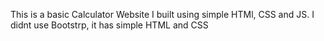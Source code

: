 This is a basic Calculator Website I built using simple HTMl, CSS and JS.
I didnt use Bootstrp, it has simple HTML and CSS
